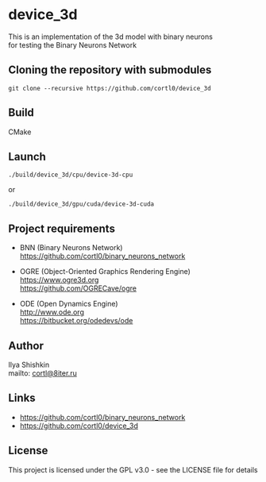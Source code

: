 # device_3d
This is an implementation of the 3d model with binary neurons  
for testing the Binary Neurons Network  

## Cloning the repository with submodules
```
git clone --recursive https://github.com/cortl0/device_3d
```

## Build
CMake

## Launch
```
./build/device_3d/cpu/device-3d-cpu
```
or
```
./build/device_3d/gpu/cuda/device-3d-cuda
```

## Project requirements
- BNN (Binary Neurons Network)  
https://github.com/cortl0/binary_neurons_network

- OGRE (Object-Oriented Graphics Rendering Engine)  
https://www.ogre3d.org  
https://github.com/OGRECave/ogre

- ODE (Open Dynamics Engine)  
http://www.ode.org  
https://bitbucket.org/odedevs/ode

## Author
Ilya Shishkin  
mailto: cortl@8iter.ru

## Links
- https://github.com/cortl0/binary_neurons_network  
- https://github.com/cortl0/device_3d

## License
This project is licensed under the GPL v3.0 - see the LICENSE file for details
